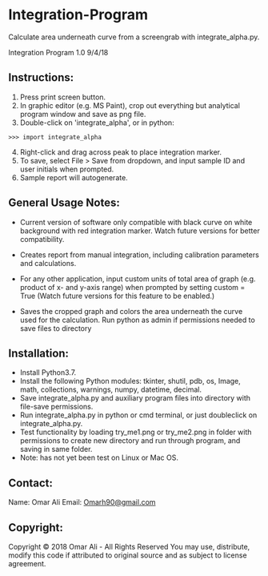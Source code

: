 # Integration-Program
Calculate area underneath curve from a screengrab with integrate_alpha.py.

Integration Program 1.0 9/4/18

## Instructions:

1) Press print screen button.
2) In graphic editor (e.g. MS Paint), crop out everything but analytical program window and save as png file.
3) Double-click on 'integrate_alpha', or in python:
```
>>> import integrate_alpha
```
4) Right-click and drag across peak to place integration marker.
5) To save, select File > Save from dropdown, and input sample ID and user initials when prompted.
6) Sample report will autogenerate.

## General Usage Notes:

+ Current version of software only compatible with black curve on white background with red integration marker. Watch future versions for better compatibility.

+ Creates report from manual integration, including calibration parameters and calculations.

+ For any other application, input custom units of total area of graph (e.g. product of x- and y-axis range) when prompted by setting custom = True (Watch future versions for this feature to be enabled.)

+ Saves the cropped graph and colors the area underneath the curve used for the calculation. Run python as admin if permissions needed to save files to directory

## Installation:

+ Install Python3.7.
+ Install the following Python modules: tkinter, shutil, pdb, os, Image, math, collections, warnings, numpy, datetime, decimal. 
+ Save integrate_alpha.py and auxiliary program files into directory with file-save permissions.
+ Run integrate_alpha.py in python or cmd terminal, or just doubleclick on integrate_alpha.py.
+ Test functionality by loading try_me1.png or try_me2.png in folder with permissions to create new directory and run through program, and saving in same folder.
+ Note: has not yet been test on Linux or Mac OS.

## Contact:

Name: Omar Ali
Email: Omarh90@gmail.com

## Copyright:
Copyright &copy; 2018 Omar Ali - All Rights Reserved
You may use, distribute, modify this code if attributed to original source and as subject to license agreement.

